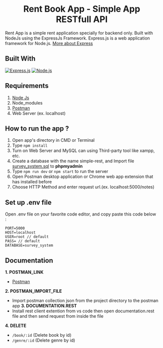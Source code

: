 <h1 align="center">Rent Book App - Simple App RESTfull API</h1>

Rent App is a simple rent application specially for backend only. Built with NodeJs using the ExpressJs Framework.
Express.js is a web application framework for Node.js. [More about Express](https://en.wikipedia.org/wiki/Express.js)

## Built With

[![Express.js](https://img.shields.io/badge/Express.js-4.x-orange.svg?style=rounded-square)](https://expressjs.com/en/starter/installing.html)
[![Node.js](https://img.shields.io/badge/Node.js-v.10.16-green.svg?style=rounded-square)](https://nodejs.org/)

## Requirements

1. <a href="https://nodejs.org/en/download/">Node Js</a>
2. Node_modules
3. <a href="https://www.getpostman.com/">Postman</a>
4. Web Server (ex. localhost)

## How to run the app ?

1. Open app's directory in CMD or Terminal
2. Type `npm install`
3. Turn on Web Server and MySQL can using Third-party tool like xampp, etc.
4. Create a database with the name simple-rest, and Import file [survey_system.sql](survey_system.sql) to **phpmyadmin**
5. Type `npm run dev` or `npm start` to run the server
6. Open Postman desktop application or Chrome web app extension that has installed before
7. Choose HTTP Method and enter request url.(ex. localhost:5000/notes)

## Set up .env file

Open .env file on your favorite code editor, and copy paste this code below :

```
PORT=5000
HOST=localhost
USER=root // default
PASS= // default
DATABASE=survey_system
```

## Documentation

**1. POSTMAN_LINK**

- <a href="https://www.getpostman.com/collections/65aad291c9b780ba9c72">Postman</a>

**2. POSTMAN_IMPORT_FILE**

- Import postman collection json from the project directory to the postman app
  **3. DOCUMENTATION.REST**
- Install rest client extention from vs code then open documentation.rest file and then send request from inside the file

**4. DELETE**

- `/book/:id` (Delete book by id)
- `/genre/:id` (Delete genre by id)
